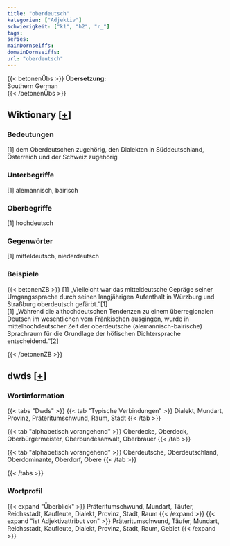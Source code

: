 ```yaml
---
title: "oberdeutsch"
kategorien: ["Adjektiv"]
schwierigkeit: ["k1", "h2", "r_"]
tags:
series:
mainDornseiffs:
domainDornseiffs:
url: "oberdeutsch"
---
```


{{< betonenÜbs >}}
**Übersetzung:**  
Southern German  
{{< /betonenÜbs >}}

## Wiktionary [[+](https://de.wiktionary.org/wiki/oberdeutsch)]

### Bedeutungen
[1] dem Oberdeutschen zugehörig, den Dialekten in Süddeutschland, Österreich und der Schweiz zugehörig  

### Unterbegriffe
[1] alemannisch, bairisch  

### Oberbegriffe
[1] hochdeutsch  

### Gegenwörter
[1] mitteldeutsch, niederdeutsch  

### Beispiele
{{< betonenZB >}}
[1] „Vielleicht war das mitteldeutsche Gepräge seiner Umgangssprache durch seinen langjährigen Aufenthalt in Würzburg und Straßburg oberdeutsch gefärbt.“[1]  
[1] „Während die althochdeutschen Tendenzen zu einem überregionalen Deutsch im wesentlichen vom Fränkischen ausgingen, wurde in mittelhochdeutscher Zeit der oberdeutsche (alemannisch-bairische) Sprachraum für die Grundlage der höfischen Dichtersprache entscheidend.“[2]  

{{< /betonenZB >}}


## dwds [[+](https://www.dwds.de/wb/oberdeutsch)]

### Wortinformation
{{< tabs "Dwds" >}}
{{< tab "Typische Verbindungen" >}}
Dialekt, Mundart, Provinz, Präteritumschwund, Raum, Stadt
{{< /tab >}}

{{< tab "alphabetisch vorangehend" >}}
Oberdecke, Oberdeck, Oberbürgermeister, Oberbundesanwalt, Oberbrauer
{{< /tab >}}

{{< tab "alphabetisch vorangehend" >}}
Oberdeutsche, Oberdeutschland, Oberdominante, Oberdorf, Obere
{{< /tab >}}

{{< /tabs >}}

### Wortprofil
{{< expand "Überblick" >}} Präteritumschwund, Mundart, Täufer, Reichsstadt, Kaufleute, Dialekt, Provinz, Stadt, Raum {{< /expand >}}
{{< expand "ist Adjektivattribut von" >}} Präteritumschwund, Täufer, Mundart, Reichsstadt, Kaufleute, Dialekt, Provinz, Stadt, Raum, Gebiet {{< /expand >}}

